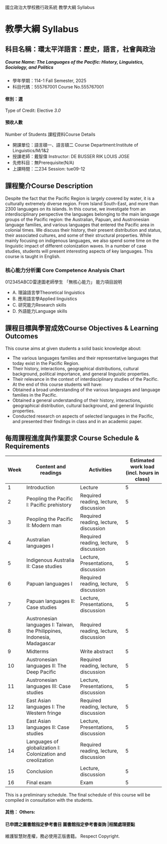 國立政治大學校務行政系統 教學大綱 Syllabus
# 教學大綱 Syllabus
##  科目名稱：環太平洋語言：歷史，語言，社會與政治
#####  Course Name: The Languages of the Pacific: History, Linguistics, Sociology, and Politics
  * 學年學期：114-1 Fall Semester, 2025 
  * 科目代碼：555767001 Course No.555767001
#### 修別：選
Type of Credit: Elective 
_3.0_
#### 預收人數
Number of Students
課程資料Course Details
  * 開課單位：語言碩一、語言碩二 Course Department:Institute of Linguistics/M/1&2 
  * 授課老師：戴智偉 Instructor: DE BUSSER RIK LOUIS JOSE 
  * 先修科目：無Prerequisite(N/A)
  * 上課時間：二234 Session: tue09-12 
##  課程簡介Course Description
Despite the fact that the Pacific Region is largely covered by water, it is a culturally extremely diverse region. From Island South-East, and more than 2300 languages on its islands. In this course, we investigate from an interdisciplinary perspective the languages belonging to the main language groups of the Pacific region: the Australian, Papuan, and Austronesian language families, and various languages that entered the Pacific area in colonial times. We discuss their history, their present distribution and status, their associated cultures, and some of their structural properties. While mainly focusing on indigenous languages, we also spend some time on the linguistic impact of different colonization waves. In a number of case studies, students will present interesting aspects of key languages.
This course is taught in English.
###  核心能力分析圖 Core Competence Analysis Chart
012345ABCD雷達圖老師學生
「無核心能力」 
能力項目說明
  * A. 理論語言學Theoretical linguistics
  * B. 應用語言學Applied linguistics
  * C. 研究能力Research skills
  * D. 外語能力Language skills
##  課程目標與學習成效Course Objectives & Learning Outcomes 
This course aims at given students a solid basic knowledge about:
  * The various languages families and their representative languages that today exist in the Pacific Region.
  * Their history, interactions, geographical distributions, cultural background, political importance, and general linguistic properties.
  * Their relevance in the context of interdisciplinary studies of the Pacific.
At the end of this course students will have:
  * Obtained a broad understanding of the various languages and language families in the Pacific.
  * Obtained a general understanding of their history, interactions, geographical distribution, cultural background, and general linguistic properties. 
  * Conducted research on aspects of selected languages in the Pacific, and presented their findings in class and in an academic paper.
##  每周課程進度與作業要求 Course Schedule & Requirements
Week |  Content and readings |  Activities |  Estimated work load (incl. hours in class)  
---|---|---|---  
1 |  Introduction |  Lecture |  5  
2 |  Peopling the Pacific I: Pacific prehistory |  Required reading, lecture, discussion |  5  
3 |  Peopling the Pacific II: Modern man |  Required reading, lecture, discussion |  5  
4 |  Australian languages I |  Required reading, lecture, discussion |  5  
5 |  Indigenous Australia II: Case studies |  Lecture, Presentations, discussion |  5  
6 |  Papuan languages I |  Required reading, lecture, discussion |  5  
7 |  Papuan languages II: Case studies |  Lecture, Presentations, discussion |  5  
8 |  Austronesian languages I: Taiwan, the Philippines, Indonesia, Madagascar |  Required reading, lecture, discussion |  5  
9 |  Midterms |  Write abstract |  5  
10 |  Austronesian languages II: The Deep Pacific |  Required reading, lecture, discussion |  5  
11 |  Austronesian languages III: Case studies |  Lecture, Presentations, discussion  |  5  
12 |  East Asian languages I: The Western fringe |  Required reading, lecture, discussion |  5  
13 |  East Asian languages II: Case studies |  Lecture, Presentations, discussion |  5  
14 |  Languages of globalization I: Colonization and creolization |  Required reading, lecture, discussion |  5  
15 |  Conclusion |  Lecture, discussion |  5  
16 |  Final exam |  Exam |  5  
This is a preliminary schedule. The final schedule of this course will be compiled in consultation with the students.
####  其他： Others:
####  已申請之圖書館指定參考書目  圖書館指定參考書查詢 |相關處理要點
維護智慧財產權，務必使用正版書籍。 Respect Copyright.